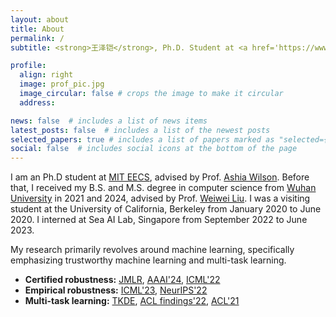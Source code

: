 ```yaml
---
layout: about
title: About
permalink: /
subtitle: <strong>王泽铠</strong>, Ph.D. Student at <a href='https://www.mit.edu'>MIT</a>

profile:
  align: right
  image: prof_pic.jpg
  image_circular: false # crops the image to make it circular
  address: 

news: false  # includes a list of news items
latest_posts: false  # includes a list of the newest posts
selected_papers: true # includes a list of papers marked as "selected={true}"
social: false  # includes social icons at the bottom of the page
---
```




I am an Ph.D student at [MIT EECS](https://www.eecs.mit.edu), advised by Prof. [Ashia Wilson](https://www.ashiawilson.com). Before that, I received my B.S. and M.S. degree in computer science from [Wuhan University](https://en.whu.edu.cn) in 2021 and 2024, advised by Prof. [Weiwei Liu](https://sites.google.com/site/weiweiliuhomepage). I was a visiting student at the University of California, Berkeley from January 2020 to June 2020. I interned at Sea AI Lab, Singapore from September 2022 to June 2023. 

My research primarily revolves around machine learning, specifically emphasizing trustworthy machine learning and multi-task learning.

- **Certified robustness:** [JMLR](http://jmlr.org/papers/v24/23-0668.html), [AAAI'24](https://ojs.aaai.org/index.php/AAAI/article/view/29504), [ICML'22](https://proceedings.mlr.press/v162/wang22q.html)
- **Empirical robustness:** [ICML'23](https://proceedings.mlr.press/v202/wang23ad.html), [NeurIPS'22](https://papers.nips.cc/paper_files/paper/2022/hash/a80ebbb4ec9e9b39789318a0a61e2e43-Abstract-Conference.html)
- **Multi-task learning:** [TKDE](https://ieeexplore.ieee.org/abstract/document/9893398), [ACL findings'22](https://aclanthology.org/2022.findings-acl.271), [ACL'21](https://aclanthology.org/2021.acl-long.428)
